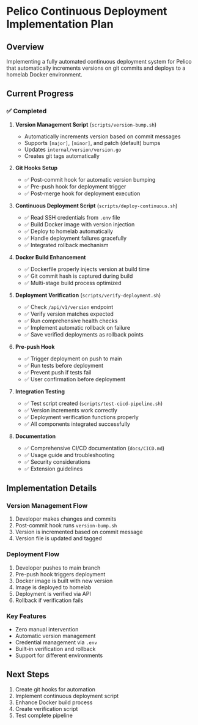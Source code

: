 # Pelico Continuous Deployment Implementation Plan

## Overview
Implementing a fully automated continuous deployment system for Pelico that automatically increments versions on git commits and deploys to a homelab Docker environment.

## Current Progress

### ✅ Completed
1. **Version Management Script** (`scripts/version-bump.sh`)
   - Automatically increments version based on commit messages
   - Supports `[major]`, `[minor]`, and patch (default) bumps
   - Updates `internal/version/version.go`
   - Creates git tags automatically

2. **Git Hooks Setup**
   - ✅ Post-commit hook for automatic version bumping
   - ✅ Pre-push hook for deployment trigger
   - ✅ Post-merge hook for deployment execution

3. **Continuous Deployment Script** (`scripts/deploy-continuous.sh`)
   - ✅ Read SSH credentials from `.env` file
   - ✅ Build Docker image with version injection
   - ✅ Deploy to homelab automatically
   - ✅ Handle deployment failures gracefully
   - ✅ Integrated rollback mechanism

4. **Docker Build Enhancement**
   - ✅ Dockerfile properly injects version at build time
   - ✅ Git commit hash is captured during build
   - ✅ Multi-stage build process optimized

5. **Deployment Verification** (`scripts/verify-deployment.sh`)
   - ✅ Check `/api/v1/version` endpoint
   - ✅ Verify version matches expected
   - ✅ Run comprehensive health checks
   - ✅ Implement automatic rollback on failure
   - ✅ Save verified deployments as rollback points

6. **Pre-push Hook**
   - ✅ Trigger deployment on push to main
   - ✅ Run tests before deployment
   - ✅ Prevent push if tests fail
   - ✅ User confirmation before deployment

7. **Integration Testing**
   - ✅ Test script created (`scripts/test-cicd-pipeline.sh`)
   - ✅ Version increments work correctly
   - ✅ Deployment verification functions properly
   - ✅ All components integrated successfully

8. **Documentation**
   - ✅ Comprehensive CI/CD documentation (`docs/CICD.md`)
   - ✅ Usage guide and troubleshooting
   - ✅ Security considerations
   - ✅ Extension guidelines

## Implementation Details

### Version Management Flow
1. Developer makes changes and commits
2. Post-commit hook runs `version-bump.sh`
3. Version is incremented based on commit message
4. Version file is updated and tagged

### Deployment Flow
1. Developer pushes to main branch
2. Pre-push hook triggers deployment
3. Docker image is built with new version
4. Image is deployed to homelab
5. Deployment is verified via API
6. Rollback if verification fails

### Key Features
- Zero manual intervention
- Automatic version management
- Credential management via `.env`
- Built-in verification and rollback
- Support for different environments

## Next Steps
1. Create git hooks for automation
2. Implement continuous deployment script
3. Enhance Docker build process
4. Create verification script
5. Test complete pipeline